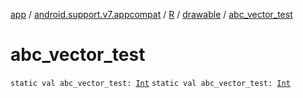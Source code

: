 [app](../../../index.md) / [android.support.v7.appcompat](../../index.md) / [R](../index.md) / [drawable](index.md) / [abc_vector_test](.)

# abc_vector_test

`static val abc_vector_test: `[`Int`](https://kotlinlang.org/api/latest/jvm/stdlib/kotlin/-int/index.html)
`static val abc_vector_test: `[`Int`](https://kotlinlang.org/api/latest/jvm/stdlib/kotlin/-int/index.html)